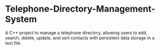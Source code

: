# Telephone-Directory-Management-System
A C++ project to manage a telephone directory, allowing users to add, search, delete, update, and sort contacts with persistent data storage in a text file.
